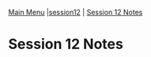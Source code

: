 [Main Menu](../../../sessions/README.md) |[session12](../../session12/) | [Session 12 Notes](../docs/sessionNotes.md)

# Session 12 Notes